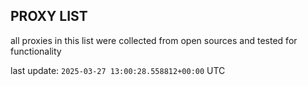 ## PROXY LIST

all proxies in this list were collected from open sources and tested for functionality

last update: `2025-03-27 13:00:28.558812+00:00` UTC